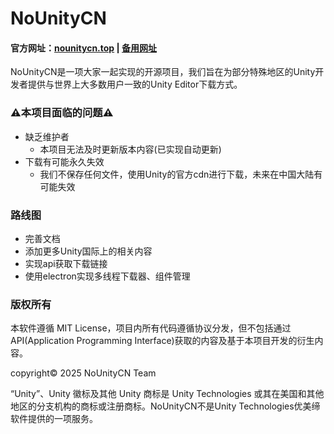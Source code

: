# NoUnityCN

#### 官方网址：[nounitycn.top](https://nounitycn.top/) | [备用网址](https://nounitycn.danke666.top/)

NoUnityCN是一项大家一起实现的开源项目，我们旨在为部分特殊地区的Unity开发者提供与世界上大多数用户一致的Unity Editor下载方式。


### ⚠️本项目面临的问题⚠️
- 缺乏维护者
  - 本项目无法及时更新版本内容(已实现自动更新)
- 下载有可能永久失效
  - 我们不保存任何文件，使用Unity的官方cdn进行下载，未来在中国大陆有可能失效


### 路线图
- 完善文档
- 添加更多Unity国际上的相关内容
- 实现api获取下载链接
- 使用electron实现多线程下载器、组件管理

### 版权所有
本软件遵循 MIT License，项目内所有代码遵循协议分发，但不包括通过API(Application Programming Interface)获取的内容及基于本项目开发的衍生内容。

copyright©️ 2025 NoUnityCN Team

“Unity”、Unity 徽标及其他 Unity 商标是 Unity Technologies 或其在美国和其他地区的分支机构的商标或注册商标。NoUnityCN不是Unity Technologies优美缔软件提供的一项服务。
